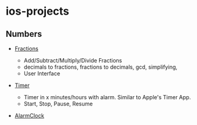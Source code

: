 ios-projects
============

Numbers
-------

 - [Fractions](Numbers/Fractions/)
     + Add/Subtract/Multiply/Divide Fractions
     + decimals to fractions, fractions to decimals, gcd, simplifying, 
     + User Interface
 - [Timer](Numbers/AlarmClock/)
     + Timer in x minutes/hours with alarm. Similar to Apple's Timer App.
     + Start, Stop, Pause, Resume

 - [AlarmClock](Numbers/AlarmClock/)